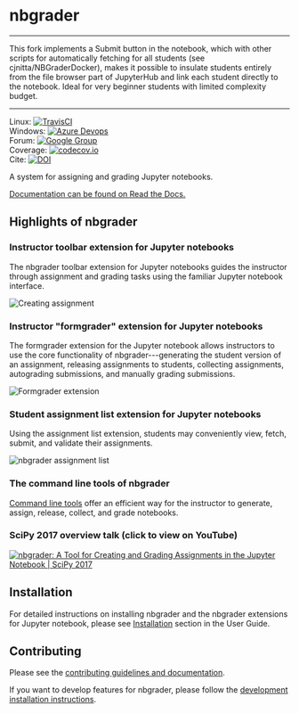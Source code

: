 # nbgrader

----
This fork implements a Submit button in the notebook, which with other scripts for automatically fetching for all students (see cjnitta/NBGraderDocker), makes it possible to insulate students entirely from the file browser part of JupyterHub and link each student directly to the notebook. Ideal for very beginner students with limited complexity budget.

----
Linux: [![TravisCI](https://travis-ci.org/jupyter/nbgrader.svg?branch=master)](https://travis-ci.org/jupyter/nbgrader)  
Windows: [![Azure Devops](https://dev.azure.com/jessicabhamrick/nbgrader/_apis/build/status/jupyter.nbgrader?branchName=master)](https://dev.azure.com/jessicabhamrick/nbgrader/_build/latest?definitionId=1&branchName=master)  
Forum: [![Google Group](https://img.shields.io/badge/-Google%20Group-lightgrey.svg)](https://groups.google.com/forum/#!forum/jupyter)  
Coverage: [![codecov.io](http://codecov.io/github/jupyter/nbgrader/coverage.svg?branch=master)](http://codecov.io/github/jupyter/nbgrader?branch=master)  
Cite: [![DOI](https://jose.theoj.org/papers/10.21105/jose.00032/status.svg)](https://doi.org/10.21105/jose.00032)

A system for assigning and grading Jupyter notebooks.

[Documentation can be found on Read the Docs.](https://nbgrader.readthedocs.io/en/stable/)

## Highlights of nbgrader

### Instructor toolbar extension for Jupyter notebooks
The nbgrader toolbar extension for Jupyter notebooks guides the instructor through
assignment and grading tasks using the familiar Jupyter notebook interface.

![Creating assignment](nbgrader/docs/source/user_guide/images/creating_assignment.gif "Creating assignment")

### Instructor "formgrader" extension for Jupyter notebooks

The formgrader extension for the Jupyter notebook allows instructors to use
the core functionality of nbgrader---generating the student version of an
assignment, releasing assignments to students, collecting assignments,
autograding submissions, and manually grading submissions.

![Formgrader extension](nbgrader/docs/source/user_guide/images/formgrader.gif "Formgrader extension")

### Student assignment list extension for Jupyter notebooks
Using the assignment list extension, students may conveniently view, fetch,
submit, and validate their assignments.

![nbgrader assignment list](nbgrader/docs/source/user_guide/images/student_assignment.gif "nbgrader assignment list")

### The command line tools of nbgrader

[Command line tools](https://nbgrader.readthedocs.io/en/latest/command_line_tools/index.html)
offer an efficient way for the instructor to generate, assign, release, collect,
and grade notebooks.

### SciPy 2017 overview talk (click to view on YouTube)

[![nbgrader: A Tool for Creating and Grading Assignments in the Jupyter Notebook | SciPy 2017 ](http://img.youtube.com/vi/5WUm0QuJdFw/0.jpg)](http://www.youtube.com/watch?v=5WUm0QuJdFw "nbgrader: A Tool for Creating and Grading Assignments in the Jupyter Notebook | SciPy 2017 ")

## Installation

For detailed instructions on installing nbgrader and the nbgrader extensions
for Jupyter notebook, please see [Installation](https://nbgrader.readthedocs.io/en/latest/user_guide/installation.html)
section in the User Guide.


## Contributing
Please see the [contributing guidelines and documentation](https://nbgrader.readthedocs.io/en/latest/contributor_guide/overview.html).

If you want to develop features for nbgrader, please follow the
[development installation instructions](https://nbgrader.readthedocs.io/en/latest/contributor_guide/installation_developer.html).
